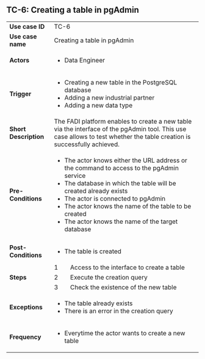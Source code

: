 ## TC-6: Creating a table in pgAdmin


<table>
  <tr>
   <td><strong>Use case ID</strong>
   </td>
   <td colspan="2" >TC-6
   </td>
  </tr>
  <tr>
   <td><strong>Use case name</strong>
   </td>
   <td colspan="2" >Creating a table in pgAdmin
   </td>
  </tr>
  <tr>
   <td><strong>Actors</strong>
   </td>
   <td colspan="2" >
<ul>

<li>Data Engineer
</li>
</ul>
   </td>
  </tr>
  <tr>
   <td><strong>Trigger</strong>
   </td>
   <td colspan="2" >
<ul>

<li>Creating a new table in the PostgreSQL database

<li>Adding a new industrial partner 

<li>Adding a new data type
</li>
</ul>
   </td>
  </tr>
  <tr>
   <td><strong>Short Description</strong>
   </td>
   <td colspan="2" >The FADI platform enables to create a new table via the interface of the pgAdmin tool. This use case allows to test whether the table creation is successfully achieved.
   </td>
  </tr>
  <tr>
   <td><strong>Pre-Conditions</strong>
   </td>
   <td colspan="2" >
<ul>

<li>The actor knows either the URL address or the command to access to the pgAdmin service

<li>The database in which the table will be created already exists

<li>The actor is connected to pgAdmin

<li>The actor knows the name of the table to be created

<li>The actor knows the name of the target database
</li>
</ul>
   </td>
  </tr>
  <tr>
   <td><strong>Post-Conditions</strong>
   </td>
   <td colspan="2" >
<ul>

<li>The table is created
</li>
</ul>
   </td>
  </tr>
  <tr>
   <td rowspan="3" ><strong>Steps</strong>
   </td>
   <td>1
   </td>
   <td>Access to the interface to create a table
   </td>
  </tr>
  <tr>
   <td>2
   </td>
   <td>Execute the creation query
   </td>
  </tr>
  <tr>
   <td>3
   </td>
   <td>Check the existence of the new table
   </td>
  </tr>
  <tr>
   <td><strong>Exceptions</strong>
   </td>
   <td colspan="2" >
<ul>

<li>The table already exists

<li>There is an error in the creation query
</li>
</ul>
   </td>
  </tr>
  <tr>
   <td><strong>Frequency</strong>
   </td>
   <td colspan="2" >
<ul>

<li>Everytime the actor wants to create a new table
</li>
</ul>
   </td>
  </tr>
</table>